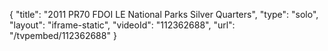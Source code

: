 {
    "title": "2011 PR70 FDOI LE National Parks Silver Quarters",
    "type": "solo",
    "layout": "iframe-static",
    "videoId": "112362688",
    "url": "\/tvpembed\/112362688"
}
